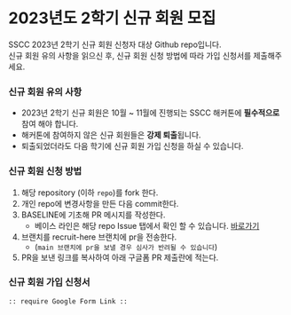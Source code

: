 # 2023년도 2학기 신규 회원 모집

SSCC 2023년 2학기 신규 회원 신청자 대상 Github repo입니다.  
신규 회원 유의 사항을 읽으신 후, 신규 회원 신청 방법에 따라 가입 신청서를 제출해주세요. 

### 신규 회원 유의 사항
- 2023년 2학기 신규 회원은 10월 ~ 11월에 진행되는 SSCC 해커톤에 **필수적으로** 참여 해야 합니다.   
- 해커톤에 참여하지 않은 신규 회원들은 **강제 퇴출**됩니다.   
- 퇴출되었더라도 다음 학기에 신규 회원 가입 신청을 하실 수 있습니다.

### 신규 회원 신청 방법
1. 해당 repository (이하 `repo`)를 fork 한다.
2. 개인 repo에 변경사항을 만든 다음 commit한다.
3. BASELINE에 기초해 PR 메시지를 작성한다.
   - 베이스 라인은 해당 repo Issue 탭에서 확인 할 수 있습니다. [바로가기](https://github.com/SoongSilComputingClub/2023-2-new-members-recruit/issues/1#issue-1839111966)
4. 브랜치를 recruit-here 브랜치에 pr을 전송한다.
   - (`main 브랜치에 pr을 보낼 경우 심사가 반려될 수 있습니다`)
5. PR을 보낸 링크를 복사하여 아래 구글폼 PR 제출란에 적는다.

### 신규 회원 가입 신청서
`:: require Google Form Link ::`
